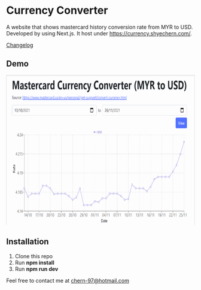 # Currency Converter

A website that shows mastercard history conversion rate from MYR to USD. Developed by using Next.js. It host under https://currency.shyechern.com/.

[Changelog](CHANGELOG.md)

## Demo

<img src="https://github.com/ShyeChern/currency-converter/raw/master/gif/demo.gif" alt="Demo" width="600" height="400">

## Installation

1. Clone this repo
2. Run **npm install**
3. Run **npm run dev**

Feel free to contact me at chern-97@hotmail.com
